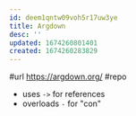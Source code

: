 ```yaml
---
id: deem1qntw09voh5r17uw3ye
title: Argdown
desc: ''
updated: 1674260801401
created: 1674260283829
---
```


#url https://argdown.org/
#repo 

- uses `->` for references
- overloads `-` for "con"



